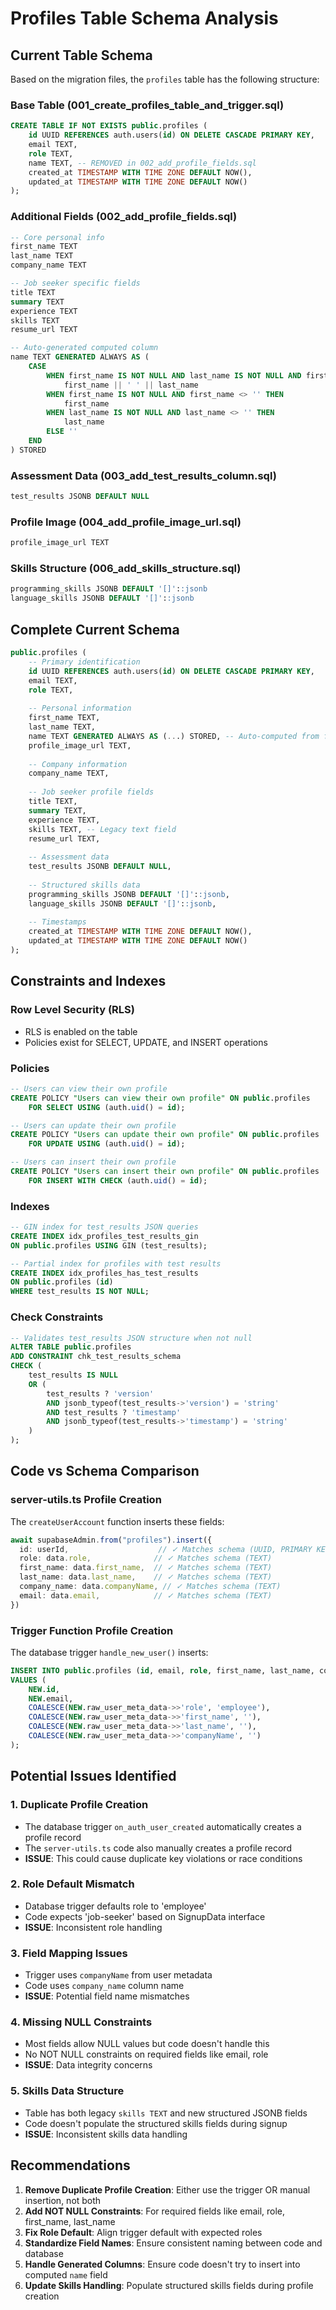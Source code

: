 # Profiles Table Schema Analysis

## Current Table Schema

Based on the migration files, the `profiles` table has the following structure:

### Base Table (001_create_profiles_table_and_trigger.sql)
```sql
CREATE TABLE IF NOT EXISTS public.profiles (
    id UUID REFERENCES auth.users(id) ON DELETE CASCADE PRIMARY KEY,
    email TEXT,
    role TEXT,
    name TEXT, -- REMOVED in 002_add_profile_fields.sql
    created_at TIMESTAMP WITH TIME ZONE DEFAULT NOW(),
    updated_at TIMESTAMP WITH TIME ZONE DEFAULT NOW()
);
```

### Additional Fields (002_add_profile_fields.sql)
```sql
-- Core personal info
first_name TEXT
last_name TEXT
company_name TEXT

-- Job seeker specific fields  
title TEXT
summary TEXT
experience TEXT
skills TEXT
resume_url TEXT

-- Auto-generated computed column
name TEXT GENERATED ALWAYS AS (
    CASE 
        WHEN first_name IS NOT NULL AND last_name IS NOT NULL AND first_name <> '' AND last_name <> '' THEN 
            first_name || ' ' || last_name
        WHEN first_name IS NOT NULL AND first_name <> '' THEN 
            first_name
        WHEN last_name IS NOT NULL AND last_name <> '' THEN 
            last_name
        ELSE ''
    END
) STORED
```

### Assessment Data (003_add_test_results_column.sql)
```sql
test_results JSONB DEFAULT NULL
```

### Profile Image (004_add_profile_image_url.sql)
```sql
profile_image_url TEXT
```

### Skills Structure (006_add_skills_structure.sql)
```sql
programming_skills JSONB DEFAULT '[]'::jsonb
language_skills JSONB DEFAULT '[]'::jsonb
```

## Complete Current Schema

```sql
public.profiles (
    -- Primary identification
    id UUID REFERENCES auth.users(id) ON DELETE CASCADE PRIMARY KEY,
    email TEXT,
    role TEXT,
    
    -- Personal information
    first_name TEXT,
    last_name TEXT,
    name TEXT GENERATED ALWAYS AS (...) STORED, -- Auto-computed from first_name + last_name
    profile_image_url TEXT,
    
    -- Company information
    company_name TEXT,
    
    -- Job seeker profile fields
    title TEXT,
    summary TEXT,
    experience TEXT,
    skills TEXT, -- Legacy text field
    resume_url TEXT,
    
    -- Assessment data
    test_results JSONB DEFAULT NULL,
    
    -- Structured skills data
    programming_skills JSONB DEFAULT '[]'::jsonb,
    language_skills JSONB DEFAULT '[]'::jsonb,
    
    -- Timestamps
    created_at TIMESTAMP WITH TIME ZONE DEFAULT NOW(),
    updated_at TIMESTAMP WITH TIME ZONE DEFAULT NOW()
);
```

## Constraints and Indexes

### Row Level Security (RLS)
- RLS is enabled on the table
- Policies exist for SELECT, UPDATE, and INSERT operations

### Policies
```sql
-- Users can view their own profile
CREATE POLICY "Users can view their own profile" ON public.profiles
    FOR SELECT USING (auth.uid() = id);

-- Users can update their own profile  
CREATE POLICY "Users can update their own profile" ON public.profiles
    FOR UPDATE USING (auth.uid() = id);

-- Users can insert their own profile
CREATE POLICY "Users can insert their own profile" ON public.profiles
    FOR INSERT WITH CHECK (auth.uid() = id);
```

### Indexes
```sql
-- GIN index for test_results JSON queries
CREATE INDEX idx_profiles_test_results_gin 
ON public.profiles USING GIN (test_results);

-- Partial index for profiles with test results
CREATE INDEX idx_profiles_has_test_results 
ON public.profiles (id) 
WHERE test_results IS NOT NULL;
```

### Check Constraints
```sql
-- Validates test_results JSON structure when not null
ALTER TABLE public.profiles 
ADD CONSTRAINT chk_test_results_schema 
CHECK (
    test_results IS NULL 
    OR (
        test_results ? 'version' 
        AND jsonb_typeof(test_results->'version') = 'string'
        AND test_results ? 'timestamp'
        AND jsonb_typeof(test_results->'timestamp') = 'string'
    )
);
```

## Code vs Schema Comparison

### server-utils.ts Profile Creation
The `createUserAccount` function inserts these fields:
```typescript
await supabaseAdmin.from("profiles").insert({
  id: userId,                    // ✓ Matches schema (UUID, PRIMARY KEY)
  role: data.role,              // ✓ Matches schema (TEXT)
  first_name: data.first_name,  // ✓ Matches schema (TEXT)
  last_name: data.last_name,    // ✓ Matches schema (TEXT)
  company_name: data.companyName, // ✓ Matches schema (TEXT)
  email: data.email,            // ✓ Matches schema (TEXT)
})
```

### Trigger Function Profile Creation
The database trigger `handle_new_user()` inserts:
```sql
INSERT INTO public.profiles (id, email, role, first_name, last_name, company_name)
VALUES (
    NEW.id,
    NEW.email,
    COALESCE(NEW.raw_user_meta_data->>'role', 'employee'),
    COALESCE(NEW.raw_user_meta_data->>'first_name', ''),
    COALESCE(NEW.raw_user_meta_data->>'last_name', ''),
    COALESCE(NEW.raw_user_meta_data->>'companyName', '')
);
```

## Potential Issues Identified

### 1. Duplicate Profile Creation
- The database trigger `on_auth_user_created` automatically creates a profile record
- The `server-utils.ts` code also manually creates a profile record
- **ISSUE**: This could cause duplicate key violations or race conditions

### 2. Role Default Mismatch
- Database trigger defaults role to 'employee' 
- Code expects 'job-seeker' based on SignupData interface
- **ISSUE**: Inconsistent role handling

### 3. Field Mapping Issues
- Trigger uses `companyName` from user metadata
- Code uses `company_name` column name
- **ISSUE**: Potential field name mismatches

### 4. Missing NULL Constraints
- Most fields allow NULL values but code doesn't handle this
- No NOT NULL constraints on required fields like email, role
- **ISSUE**: Data integrity concerns

### 5. Skills Data Structure
- Table has both legacy `skills TEXT` and new structured JSONB fields
- Code doesn't populate the structured skills fields during signup
- **ISSUE**: Inconsistent skills data handling

## Recommendations

1. **Remove Duplicate Profile Creation**: Either use the trigger OR manual insertion, not both
2. **Add NOT NULL Constraints**: For required fields like email, role, first_name, last_name
3. **Fix Role Default**: Align trigger default with expected roles
4. **Standardize Field Names**: Ensure consistent naming between code and database
5. **Handle Generated Columns**: Ensure code doesn't try to insert into computed `name` field
6. **Update Skills Handling**: Populate structured skills fields during profile creation